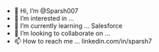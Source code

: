 - 👋 Hi, I’m @Sparsh007
- 👀 I’m interested in ...
- 🌱 I’m currently learning ... Salesforce 
- 💞️ I’m looking to collaborate on ...
- 📫 How to reach me ... linkedin.com/in/sparsh7

<!---
Sparsh007/Sparsh007 is a ✨ special ✨ repository because its `README.md` (this file) appears on your GitHub profile.
You can click the Preview link to take a look at your changes.
--->
